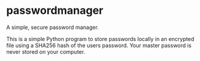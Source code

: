 # passwordmanager
A simple, secure password manager.

This is a simple Python program to store passwords locally in an encrypted file using a SHA256 hash of the users password. Your master password is never stored on your computer.
